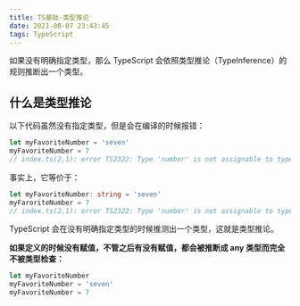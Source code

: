 ```yaml
---
title: TS基础-类型推论
date: 2021-08-07 23:43:45
tags: TypeScript
---
```


如果没有明确指定类型，那么 TypeScript 会依照类型推论（TypeInference）的规则推断出一个类型。

<!-- more -->

## 什么是类型推论

以下代码虽然没有指定类型，但是会在编译的时候报错：

```ts
let myFavoriteNumber = 'seven'
myFavoriteNumber = 7
// index.ts(2,1): error TS2322: Type 'number' is not assignable to type 'string'.
```

事实上，它等价于：

```ts
let myFavoriteNumber: string = 'seven'
myFaroriteNumber = 7
// index.ts(2,1): error TS2322: Type 'number' is not assignable to type 'string'.
```

TypeScript 会在没有明确指定类型的时候推测出一个类型，这就是类型推论。

**如果定义的时候没有赋值，不管之后有没有赋值，都会被推断成 any 类型而完全不被类型检查：**

```ts
let myFavoriteNumber
myFavoriteNumber = 'seven'
myFavoriteNumber = 7
```

<!-- 就是初始声明变量时未指定类型,赋值的是什么类型，这个变量就会被推断成什么类型。声明时未指定类型也未赋值，就会被推断成 any 类型 -->
